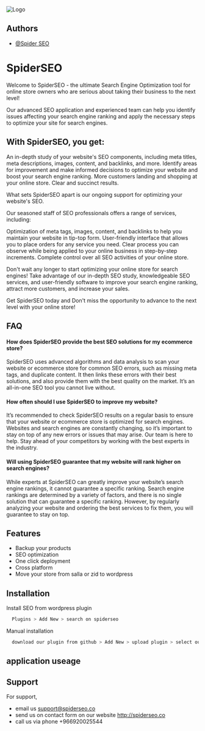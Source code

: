 
![Logo](https://spiderseo.ams3.cdn.digitaloceanspaces.com/Logo-2-e1673287546480.webp)


## Authors

- [@Spider SEO](https://github.com/spider-hifny)


# SpiderSEO

Welcome to SpiderSEO - the ultimate Search Engine Optimization tool for online store owners who are serious about taking their business to the next level!

Our advanced SEO application and experienced team can help you identify issues affecting your search engine ranking and apply the necessary steps to optimize your site for search engines.

## With SpiderSEO, you get:

An in-depth study of your website's SEO components, including meta titles, meta descriptions, images, content, and backlinks, and more.
Identify areas for improvement and make informed decisions to optimize your website and boost your search engine ranking.
More customers landing and shopping at your online store.
Clear and succinct results.

What sets SpiderSEO apart is our ongoing support for optimizing your website's SEO.

Our seasoned staff of SEO professionals offers a range of services, including:

Optimization of meta tags, images, content, and backlinks to help you maintain your website in tip-top form.
User-friendly interface that allows you to place orders for any service you need.
Clear process you can observe while being applied to your online business in step-by-step increments.
Complete control over all SEO activities of your online store.

Don't wait any longer to start optimizing your online store for search engines! Take advantage of our in-depth SEO study, knowledgeable SEO services, and user-friendly software to improve your search engine ranking, attract more customers, and increase your sales.

Get SpiderSEO today and Don't miss the opportunity to advance to the next level with your online store!



## FAQ

#### How does SpiderSEO provide the best SEO solutions for my ecommerce store?

SpiderSEO uses advanced algorithms and data analysis to scan your website or ecommerce store for common SEO errors, such as missing meta tags, and duplicate content. It then links these errors with their best solutions, and also provide them with the best quality on the market. It’s an all-in-one SEO tool you cannot live without.

#### How often should I use SpiderSEO to improve my website?

It’s recommended to check SpiderSEO results on a regular basis to ensure that your website or ecommerce store is optimized for search engines. Websites and search engines are constantly changing, so it’s important to stay on top of any new errors or issues that may arise.
Our team is here to help. Stay ahead of your competitors by working with the best experts in the industry.

#### Will using SpiderSEO guarantee that my website will rank higher on search engines?

While experts at SpiderSEO can greatly improve your website’s search engine rankings, it cannot guarantee a specific ranking. Search engine rankings are determined by a variety of factors, and there is no single solution that can guarantee a specific ranking. However, by regularly analyzing your website and ordering the best services to fix them, you will guarantee to stay on top.
## Features

- Backup your products
- SEO optimization
- One click deployment
- Cross platform
- Move your store from salla or zid to wordpress


## Installation

Install SEO from wordpress plugin

```bash
  Plugins > Add New > search on spiderseo
```

Manual installation

```bash
  download our plugin from github > Add New > upload plugin > select our spider-seo.zip 
```

## application useage
## Support

For support, 
- email us support@spiderseo.co
- send us on contact form on our website http://spiderseo.co
- call us via phone +966920025544